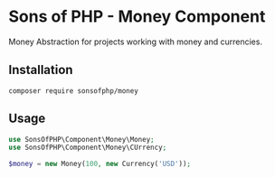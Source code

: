Sons of PHP - Money Component
======================================

Money Abstraction for projects working with money and currencies.

## Installation

```shell
composer require sonsofphp/money
```

## Usage

```php
use SonsOfPHP\Component\Money\Money;
use SonsOfPHP\Component\Money\CUrrency;

$money = new Money(100, new Currency('USD'));
```
